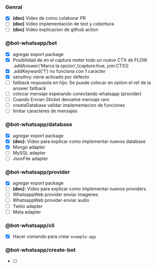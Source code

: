 ### Genral
- [X] __(doc)__ Video de como colaborar PR
- [ ] __(doc)__ Video implementación de test y cobertura
- [ ] __(doc)__ Video explicacion de github action

### @bot-whatsapp/bot
- [X] agregar export package
- [X] Posibilidad de en el capture meter todo un nuevo CTX  de FLOW .addAnswer('Marca la opcion',{capture:true, join:CTX})
- [X] .addKeyword('1') no funciona con 1 caracter
- [X] sensitivy viene activado por defecto
- [ ] fallback respuesta en hijo: Se puede colocar en option el ref de la answer fallback
- [ ] colocar mensaje esperando conectando whatsapp (provider)
- [ ] Cuando Envian Sticket devuelve mensaje raro
- [ ] createDatabase validar implementacion de funciones
- [ ] limitar caracteres de mensajes

### @bot-whatsapp/database
- [X] agregar export package
- [X] __(doc):__ Video para explicar como implementar nuevos database
- [X] Mongo adapter
- [ ] MySQL adapter
- [ ] JsonFile adapter

### @bot-whatsapp/provider
- [X] agregar export package
- [ ] __(doc):__ Video para explicar como implementar nuevos providers
- [ ] WhatsappWeb provider enviar imagenes
- [ ] WhatsappWeb provider enviar audio
- [ ] Twilio adapter
- [ ] Meta adapter

### @bot-whatsapp/cli
- [X] Hacer comando para crear `example-app`


### @bot-whatsapp/create-bot
- [ ] 